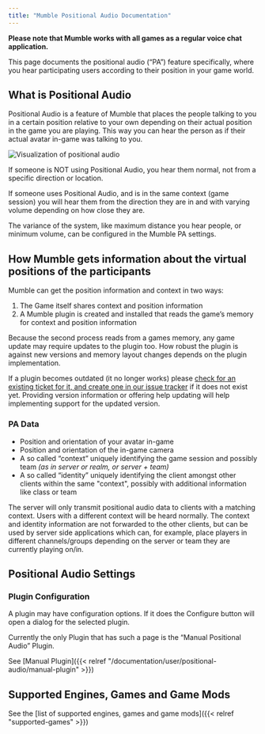 ```yaml
---
title: "Mumble Positional Audio Documentation"
---
```


**Please note that Mumble works with all games as a regular voice chat application.**

This page documents the positional audio (“PA”) feature specifically, where you hear participating users according to
their position in your game world.

## What is Positional Audio

Positional Audio is a feature of Mumble that places the people talking to you in a certain position relative to your own
depending on their actual position in the game you are playing. This way you can hear the person as if their actual
avatar in-game was talking to you.

<img src="Positional_Audio.gif" alt="Visualization of positional audio">

If someone is NOT using Positional Audio, you hear them normal, not from a specific direction or location.

If someone uses Positional Audio, and is in the same context (game session) you will hear them from the direction they
are in and with varying volume depending on how close they are.

The variance of the system, like maximum distance you hear people, or minimum volume, can be configured in the Mumble PA
settings.

## How Mumble gets information about the virtual positions of the participants

Mumble can get the position information and context in two ways:

1. The Game itself shares context and position information
2. A Mumble plugin is created and installed that reads the game’s memory for context and position information

Because the second process reads from a games memory, any game update may require updates to the plugin too. How robust
the plugin is against new versions and memory layout changes depends on the plugin implementation.

If a plugin becomes outdated (it no longer works) please
[check for an existing ticket for it, and create one in our issue tracker](https://github.com/mumble-voip/mumble/issues)
if it does not exist yet. Providing version information or offering help updating will help implementing support for the
updated version.

### PA Data

- Position and orientation of your avatar in-game
- Position and orientation of the in-game camera
- A so called “context” uniquely identifying the game session and possibly team _(as in server or realm, or server +
  team)_
- A so called “identity” uniquely identifying the client amongst other clients within the same "context", possibly with
  additional information like class or team

The server will only transmit positional audio data to clients with a matching context. Users with a different context
will be heard normally. The context and identity information are not forwarded to the other clients, but can be used by
server side applications which can, for example, place players in different channels/groups depending on the server or
team they are currently playing on/in.

## Positional Audio Settings

### Plugin Configuration

A plugin may have configuration options. If it does the Configure button will open a dialog for the selected plugin.

Currently the only Plugin that has such a page is the “Manual Positional Audio” Plugin.

See [Manual Plugin]({{< relref "/documentation/user/positional-audio/manual-plugin" >}})

## Supported Engines, Games and Game Mods

See the [list of supported engines, games and game mods]({{< relref "supported-games" >}})
